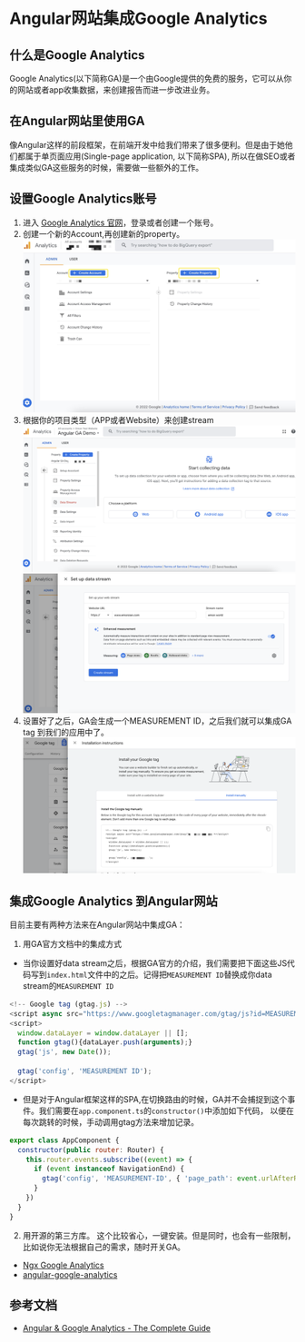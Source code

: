# Angular网站集成Google Analytics
## 什么是Google Analytics
Google Analytics(以下简称GA)是一个由Google提供的免费的服务，它可以从你的网站或者app收集数据，来创建报告而进一步改进业务。
## 在Angular网站里使用GA
像Angular这样的前段框架，在前端开发中给我们带来了很多便利。但是由于她他们都属于单页面应用(Single-page application, 以下简称SPA), 所以在做SEO或者集成类似GA这些服务的时候，需要做一些额外的工作。

## 设置Google Analytics账号
1. 进入 [Google Analytics 官网](https://analytics.google.com/analytics/web/)，登录或者创建一个账号。
2. 创建一个新的Account,再创建新的property。
![Create Account](../../assets/images/route-create-account.png)
3. 根据你的项目类型（APP或者Website）来创建stream
![Setup Stream](../../assets/images/route-setup-stream.png)
![Create Stream](../../assets/images/route-create-stream.png)
4. 设置好了之后，GA会生成一个MEASUREMENT ID，之后我们就可以集成GA tag 到我们的应用中了。
![Install GA](../../assets/images/route-install-ga.png)

## 集成Google Analytics 到Angular网站
目前主要有两种方法来在Angular网站中集成GA：
1. 用GA官方文档中的集成方式
- 当你设置好data stream之后，根据GA官方的介绍，我们需要把下面这些JS代码写到`index.html`文件中的<head>之后。记得把`MEASUREMENT ID`替换成你data stream的`MEASUREMENT ID`
``` javascript
<!-- Google tag (gtag.js) -->
<script async src="https://www.googletagmanager.com/gtag/js?id=MEASUREMENT ID"></script>
<script>
  window.dataLayer = window.dataLayer || [];
  function gtag(){dataLayer.push(arguments);}
  gtag('js', new Date());

  gtag('config', 'MEASUREMENT ID');
</script>
```
- 但是对于Angular框架这样的SPA,在切换路由的时候，GA并不会捕捉到这个事件。我们需要在`app.component.ts`的`constructor()`中添加如下代码， 以便在每次跳转的时候，手动调用gtag方法来增加记录。

``` javascript
export class AppComponent {
  constructor(public router: Router) {
    this.router.events.subscribe((event) => {
      if (event instanceof NavigationEnd) {
        gtag('config', 'MEASUREMENT-ID', { 'page_path': event.urlAfterRedirects });
      }      
    })
  }
}
```

2. 用开源的第三方库。
这个比较省心，一键安装。但是同时，也会有一些限制，比如说你无法根据自己的需求，随时开关GA。
- [Ngx Google Analytics](https://www.npmjs.com/package/ngx-google-analytics)
- [angular-google-analytics](https://www.npmjs.com/package/angular-google-analytics)

## 参考文档

- [Angular & Google Analytics - The Complete Guide](https://danielk.tech/home/angular-and-google-analytics)

